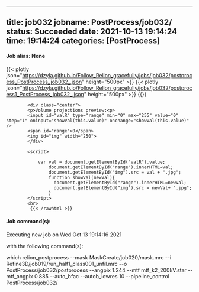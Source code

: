 
---
title: job032
jobname: PostProcess/job032/
status: Succeeded
date: 2021-10-13 19:14:24
time: 19:14:24
categories: [PostProcess]
---

#### Job alias: None

{{< plotly json="https://dzyla.github.io/Follow_Relion_gracefully/jobs/job032/postprocess_PostProcess_job032_.json" height="500px" >}}
{{< plotly json="https://dzyla.github.io/Follow_Relion_gracefully/jobs/job032/postprocess1_PostProcess_job032_.json" height="500px" >}}
{{<rawhtml >}} 

            <div class="center">
            <p>Volume projections preview:<p>
            <input id="valR" type="range" min="0" max="255" value="0" step="1" oninput="showVal(this.value)" onchange="showVal(this.value)" />
            <span id="range">0</span>
            <img id="img" width="250">
            </div>

            <script>

                var val = document.getElementById("valR").value;
                    document.getElementById("range").innerHTML=val;
                    document.getElementById("img").src = val + ".jpg";
                    function showVal(newVal){
                      document.getElementById("range").innerHTML=newVal;
                      document.getElementById("img").src = newVal+ ".jpg";
                    }
            </script>
            <br>
             {{< /rawhtml >}}

#### Job command(s):


 
 Executing new job on Wed Oct 13 19:14:16 2021
 
 with the following command(s): 

which relion_postprocess --mask MaskCreate/job020/mask.mrc --i Refine3D/job019/run_half1_class001_unfil.mrc --o PostProcess/job032/postprocess  --angpix 1.244 --mtf mtf_k2_200kV.star --mtf_angpix 0.885 --auto_bfac  --autob_lowres 10  --pipeline_control PostProcess/job032/
 
 


